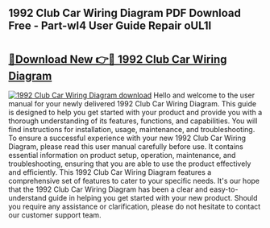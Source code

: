 ## 1992 Club Car Wiring Diagram PDF Download Free - Part-wI4 User Guide Repair oUL1I

# <h2><a href="http://dfm8yk.blite.top/?on=1992+Club+Car+Wiring+Diagram">🔗Download New 👉🔴 1992 Club Car Wiring Diagram</a></h2>

[![1992 Club Car Wiring Diagram download](https://i.imgur.com/lujVjoI.png)](http://dfm8yk.blite.top/?on=1992+Club+Car+Wiring+Diagram)
Hello and welcome to the user manual for your newly delivered 1992 Club Car Wiring Diagram. This guide is designed to help you get started with your product and provide you with a thorough understanding of its features, functions, and capabilities. You will find instructions for installation, usage, maintenance, and troubleshooting. To ensure a successful experience with your new 1992 Club Car Wiring Diagram, please read this user manual carefully before use. It contains essential information on product setup, operation, maintenance, and troubleshooting, ensuring that you are able to use the product effectively and efficiently. This 1992 Club Car Wiring Diagram features a comprehensive set of features to cater to your specific needs. It's our hope that the 1992 Club Car Wiring Diagram has been a clear and easy-to-understand guide in helping you get started with your new product. Should you require any assistance or clarification, please do not hesitate to contact our customer support team.
